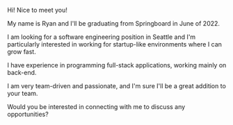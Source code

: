 Hi! Nice to meet you!

My name is Ryan and I'll be graduating from Springboard in June of 2022.

I am looking for a software engineering position in Seattle and I'm particularly interested in working for startup-like environments where I can grow fast.

I have experience in programming full-stack applications, working mainly on back-end.

I am very team-driven and passionate, and I'm sure I'll be a great addition to your team.

Would you be interested in connecting with me to discuss any opportunities?



